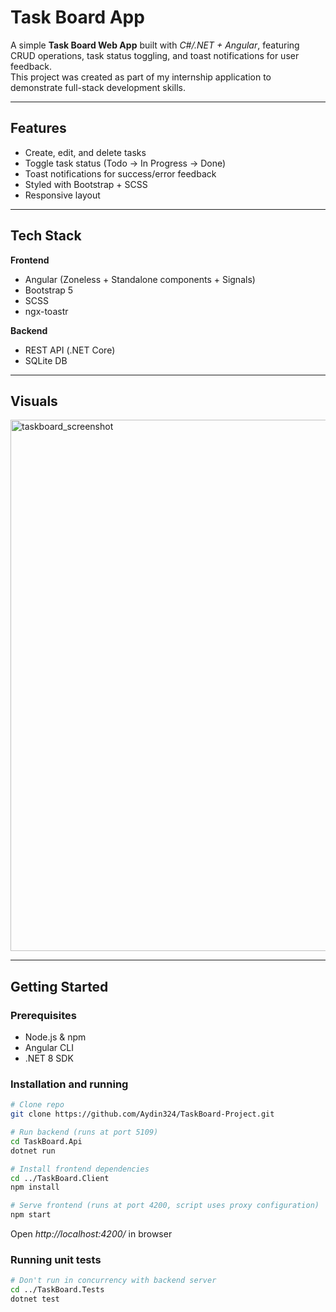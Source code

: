 # Task Board App

A simple **Task Board Web App** built with *C#/.NET + Angular*, featuring CRUD operations, task status toggling, and toast notifications for user feedback.  
This project was created as part of my internship application to demonstrate full-stack development skills.

---

##  Features

- Create, edit, and delete tasks
- Toggle task status (Todo → In Progress → Done)
- Toast notifications for success/error feedback
- Styled with Bootstrap + SCSS
- Responsive layout

---

## Tech Stack

**Frontend**
- Angular (Zoneless + Standalone components + Signals)
- Bootstrap 5
- SCSS
- ngx-toastr

**Backend**
- REST API (.NET Core)
- SQLite DB

---

## Visuals
<img width="1912" height="850" alt="taskboard_screenshot" src="https://github.com/user-attachments/assets/5220d86b-3148-4619-9103-e10ae5ea7131" />

---

## Getting Started

### Prerequisites
- Node.js & npm
- Angular CLI
- .NET 8 SDK

### Installation and running
```bash
# Clone repo
git clone https://github.com/Aydin324/TaskBoard-Project.git

# Run backend (runs at port 5109)
cd TaskBoard.Api
dotnet run

# Install frontend dependencies
cd ../TaskBoard.Client
npm install

# Serve frontend (runs at port 4200, script uses proxy configuration)
npm start
```
Open *http://localhost:4200/* in browser


### Running unit tests
```bash
# Don't run in concurrency with backend server
cd ../TaskBoard.Tests
dotnet test
